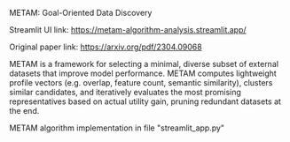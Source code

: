 METAM: Goal-Oriented Data Discovery

Streamlit UI link:
https://metam-algorithm-analysis.streamlit.app/

Original paper link: https://arxiv.org/pdf/2304.09068

METAM is a framework for selecting a minimal, diverse subset of external datasets that improve model performance.
METAM computes lightweight profile vectors (e.g. overlap, feature count, semantic similarity), clusters similar candidates, and iteratively evaluates the most promising representatives based on actual utility gain, pruning redundant datasets at the end.

METAM algorithm implementation in file "streamlit_app.py"
